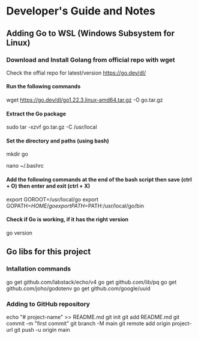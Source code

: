 # Developer's Guide and Notes

## Adding Go to WSL (Windows Subsystem for Linux)

### Download and Install Golang from official repo with wget
Check the offial repo for latest/version 
https://go.dev/dl/

#### Run the following commands

wget https://go.dev/dl/go1.22.3.linux-amd64.tar.gz -O go.tar.gz

#### Extract the Go package

sudo tar -xzvf go.tar.gz -C /usr/local

#### Set the directory and paths (using bash)

mkdir go

nano ~/.bashrc

#### Add the following commands at the end of the bash script then save (ctrl + O) then enter and exit (ctrl + X)

export GOROOT=/usr/local/go
export GOPATH=$HOME/go
export PATH=$PATH:/usr/local/go/bin

#### Check if Go is working, if it has the right version

go version

## Go libs for this project

### Intallation commands

go get github.com/labstack/echo/v4
go get github.com/lib/pq
go get github.com/joho/godotenv
go get github.com/google/uuid

### Adding to GitHub repository


echo "# project-name" >> README.md
git init
git add README.md
git commit -m "first commit"
git branch -M main
git remote add origin project-url
git push -u origin main